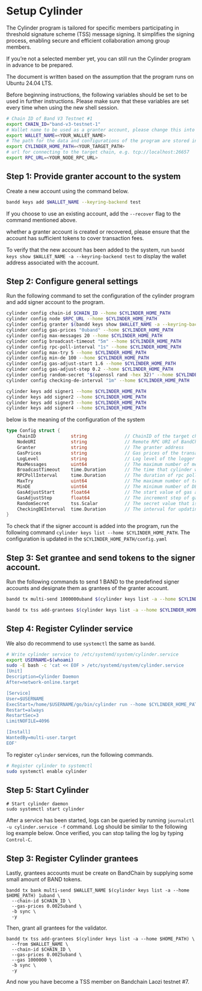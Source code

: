 # Setup Cylinder

The Cylinder program is tailored for specific members participating in threshold signature scheme (TSS) message signing. It simplifies the signing process, enabling secure and efficient collaboration among group members.

If you’re not a selected member yet, you can still run the Cylinder program in advance to be prepared.

The document is written based on the assumption that the program runs on Ubuntu 24.04 LTS.

Before beginning instructions, the following variables should be set to be used in further instructions. Please make sure that these variables are set every time when using the new shell session.

```bash
# Chain ID of Band V3 Testnet #1
export CHAIN_ID="band-v3-testnet-1"
# Wallet name to be used as a granter account, please change this into your name (no whitespace).
export WALLET_NAME=<YOUR_WALLET_NAME>
# The path for the data and configurations of the program are stored in, e.g. $HOME/.cylinder-account1
export CYLINDER_HOME_PATH=<YOUR_TARGET_PATH>
# url for connecting to the target chain, e.g. tcp://localhost:26657
export RPC_URL=<YOUR_NODE_RPC_URL>
```

## Step 1: Provide granter account to the system

Create a new account using the command below.

```sh
bandd keys add $WALLET_NAME --keyring-backend test
```

If you choose to use an existing account, add the `--recover` flag to the command mentioned above.

whether a granter account is created or recovered, please ensure that the account has sufficient tokens to cover transaction fees.

To verify that the new account has been added to the system, run `bandd keys show $WALLET_NAME -a --keyring-backend test` to display the wallet address associated with the account.

## Step 2: Configure general settings

Run the following command to set the configuration of the cylinder program and add signer account to the program.

```sh
cylinder config chain-id $CHAIN_ID --home $CYLINDER_HOME_PATH
cylinder config node $RPC_URL --home $CYLINDER_HOME_PATH
cylinder config granter $(bandd keys show $WALLET_NAME -a --keyring-backend test) --home $CYLINDER_HOME_PATH
cylinder config gas-prices "0uband" --home $CYLINDER_HOME_PATH
cylinder config max-messages 20 --home $CYLINDER_HOME_PATH
cylinder config broadcast-timeout "5m" --home $CYLINDER_HOME_PATH
cylinder config rpc-poll-interval "1s" --home $CYLINDER_HOME_PATH
cylinder config max-try 5 --home $CYLINDER_HOME_PATH
cylinder config min-de 100 --home $CYLINDER_HOME_PATH
cylinder config gas-adjust-start 1.6 --home $CYLINDER_HOME_PATH
cylinder config gas-adjust-step 0.2 --home $CYLINDER_HOME_PATH
cylinder config random-secret "$(openssl rand -hex 32)" --home $CYLINDER_HOME_PATH
cylinder config checking-de-interval "1m" --home $CYLINDER_HOME_PATH

cylinder keys add signer1 --home $CYLINDER_HOME_PATH
cylinder keys add signer2 --home $CYLINDER_HOME_PATH
cylinder keys add signer3 --home $CYLINDER_HOME_PATH
cylinder keys add signer4 --home $CYLINDER_HOME_PATH
```

below is the meaning of the configuration of the system

```go
type Config struct {
	ChainID          	string        		// ChainID of the target chain
	NodeURI          	string        		// Remote RPC URI of BandChain node to connect to
	Granter          	string        		// The granter address
	GasPrices        	string        		// Gas prices of the transaction
	LogLevel         	string        		// Log level of the logger
	MaxMessages      	uint64        		// The maximum number of messages in a transaction
	BroadcastTimeout 	time.Duration 		// The time that cylinder will wait for tx commit
	RPCPollInterval  	time.Duration 		// The duration of rpc poll interval
	MaxTry           	uint64        		// The maximum number of tries to submit a report transaction
	MinDE            	uint64        		// The minimum number of DE
	GasAdjustStart   	float64       		// The start value of gas adjustment
	GasAdjustStep    	float64       		// The increment step of gas adjustment
	RandomSecret     	tss.Scalar    		// The secret value that is used for random D,E
	CheckingDEInterval 	time.Duration  		// The interval for updating DE
}
```

To check that if the signer account is added into the program, run the following command
`cylinder keys list --home $CYLINDER_HOME_PATH`. The configuration is updated in the `$CYLINDER_HOME_PATH/config.yaml`

## Step 3: Set grantee and send tokens to the signer account.

Run the following commands to send 1 BAND to the predefined signer accounts and designate them as grantees of the granter account.

```sh
bandd tx multi-send 1000000uband $(cylinder keys list -a --home $CYLINDER_HOME_PATH) --gas-prices 0.0025uband --keyring-backend test --chain-id $CHAIN_ID --from $WALLET_NAME -b sync -y --node $RPC_URL

bandd tx tss add-grantees $(cylinder keys list -a --home $CYLINDER_HOME_PATH) --gas-prices 0.0025uband --keyring-backend test --chain-id $CHAIN_ID --gas 350000 --from $WALLET_NAME -b sync -y --node $RPC_URL
```

## Step 4: Register Cylinder service

We also do recommend to use `systemctl` the same as `bandd`.

```bash
# Write cylinder service to /etc/systemd/system/cylinder.service
export USERNAME=$(whoami)
sudo -E bash -c 'cat << EOF > /etc/systemd/system/cylinder.service
[Unit]
Description=Cylinder Daemon
After=network-online.target

[Service]
User=$USERNAME
ExecStart=/home/$USERNAME/go/bin/cylinder run --home $CYLINDER_HOME_PATH
Restart=always
RestartSec=3
LimitNOFILE=4096

[Install]
WantedBy=multi-user.target
EOF'
```

To register `cylinder` services, run the following commands.

```bash
# Register cylinder to systemctl
sudo systemctl enable cylinder
```

## Step 5: Start Cylinder

```bash=
# Start cylinder daemon
sudo systemctl start cylinder
```

After a service has been started, logs can be queried by running `journalctl -u cylinder.service -f` command. Log should be similar to the following log example below. Once verified, you can stop tailing the log by typing `Control-C`.

## Step 3: Register Cylinder grantees

Lastly, grantees accounts must be create on BandChain by supplying some small amount of BAND tokens.

```bash=
bandd tx bank multi-send $WALLET_NAME $(cylinder keys list -a --home $HOME_PATH) 1uband \
  --chain-id $CHAIN_ID \
  --gas-prices 0.0025uband \
  -b sync \
  -y
```

Then, grant all grantees for the validator.

```bash=
bandd tx tss add-grantees $(cylinder keys list -a --home $HOME_PATH) \
  --from $WALLET_NAME \
  --chain-id $CHAIN_ID \
  --gas-prices 0.0025uband \
  --gas 1000000 \
  -b sync \
  -y
```

And now you have become a TSS member on Bandchain Laozi testnet #7.
